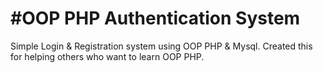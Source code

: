 #OOP PHP Authentication System
==============================

Simple Login & Registration system using OOP PHP & Mysql. Created this for helping others who want to learn OOP PHP.



